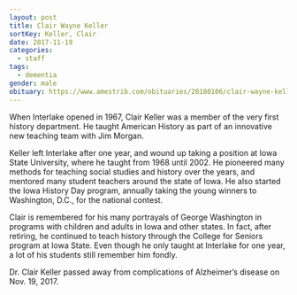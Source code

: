 ```yaml
---
layout: post
title: Clair Wayne Keller
sortKey: Keller, Clair
date: 2017-11-19
categories:
  - staff
tags:
  - dementia
gender: male
obituary: https://www.amestrib.com/obituaries/20180106/clair-wayne-keller
---
```

When Interlake opened in 1967, Clair Keller was a member of the very first history department. He taught American History as part of an innovative new teaching team with Jim Morgan. 

Keller left Interlake after one year, and wound up taking a position at Iowa State University, where he taught from 1968 until 2002. He pioneered many methods for teaching social studies and history over the years, and mentored many student teachers around the state of Iowa. He also started the Iowa History Day program, annually taking the young winners to Washington, D.C., for the national contest.

Clair is remembered for his many portrayals of George Washington in programs with children and adults in Iowa and other states. In fact, after retiring, he continued to teach history through the College for Seniors program at Iowa State. Even though he only taught at Interlake for one year, a lot of his students still remember him fondly.

Dr. Clair Keller passed away from complications of Alzheimer’s disease on Nov. 19, 2017.